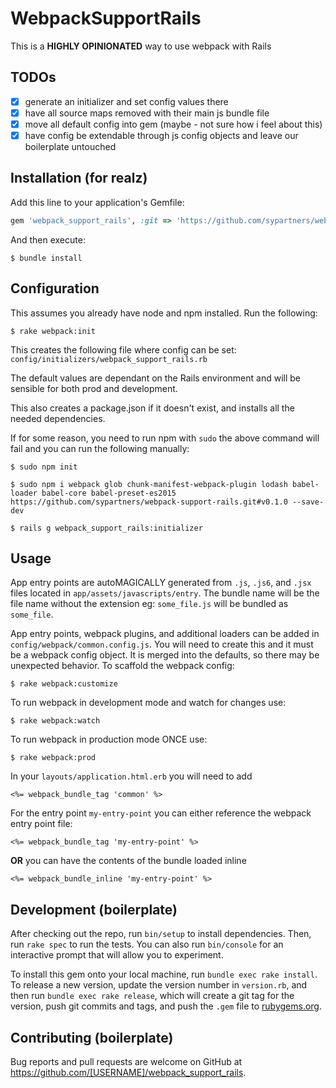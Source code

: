 # WebpackSupportRails

This is a **HIGHLY OPINIONATED** way to use webpack with Rails

## TODOs

- [x] generate an initializer and set config values there
- [x] have all source maps removed with their main js bundle file
- [x] move all default config into gem (maybe - not sure how i feel about this)
- [x] have config be extendable through js config objects and leave our boilerplate untouched

## Installation (for realz)

Add this line to your application's Gemfile:

```ruby
gem 'webpack_support_rails', :git => 'https://github.com/sypartners/webpack_support_rails.git', :tag => 'v0.1.0'
```

And then execute:

    $ bundle install

## Configuration

This assumes you already have node and npm installed. Run the following:
                                                                                                                                                                                                                                                       
    $ rake webpack:init

This creates the following file where config can be set: `config/initializers/webpack_support_rails.rb`

The default values are dependant on the Rails environment and will be sensible for both prod and development. 

This also creates a package.json if it doesn't exist, and installs all the needed dependencies.

If for some reason, you need to run npm with `sudo` the above command will fail and you can run the following manually:

    $ sudo npm init
    
    $ sudo npm i webpack glob chunk-manifest-webpack-plugin lodash babel-loader babel-core babel-preset-es2015 https://github.com/sypartners/webpack-support-rails.git#v0.1.0 --save-dev

    $ rails g webpack_support_rails:initializer

## Usage

App entry points are autoMAGICALLY generated from `.js`, `.js6`, and `.jsx` files located in `app/assets/javascripts/entry`. The bundle name will be the file name without the extension eg: `some_file.js` will be bundled as `some_file`.

App entry points, webpack plugins, and additional loaders can be added in `config/webpack/common.config.js`. You will need to create this and it must be a webpack config object. It is merged into the defaults, so there may be unexpected behavior. To scaffold the webpack config:
                                                                                                                                                                                                                                                       
    $ rake webpack:customize

To run webpack in development mode and watch for changes use:

    $ rake webpack:watch

To run webpack in production mode ONCE use:

    $ rake webpack:prod

In your `layouts/application.html.erb` you will need to add

```erb
<%= webpack_bundle_tag 'common' %>
```

For the entry point `my-entry-point` you can either reference the webpack entry point file:

```erb
<%= webpack_bundle_tag 'my-entry-point' %>
```

**OR** you can have the contents of the bundle loaded inline

```erb
<%= webpack_bundle_inline 'my-entry-point' %>
```


## Development (boilerplate)

After checking out the repo, run `bin/setup` to install dependencies. Then, run `rake spec` to run the tests. You can also run `bin/console` for an interactive prompt that will allow you to experiment.

To install this gem onto your local machine, run `bundle exec rake install`. To release a new version, update the version number in `version.rb`, and then run `bundle exec rake release`, which will create a git tag for the version, push git commits and tags, and push the `.gem` file to [rubygems.org](https://rubygems.org).

## Contributing (boilerplate)

Bug reports and pull requests are welcome on GitHub at https://github.com/[USERNAME]/webpack_support_rails.

